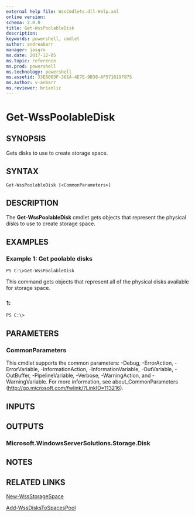 ```yaml
---
external help file: WssCmdlets.dll-Help.xml
online version: 
schema: 2.0.0
title: Get-WssPoolableDisk
description: 
keywords: powershell, cmdlet
author: andreabarr
manager: jasgro
ms.date: 2017-12-05
ms.topic: reference
ms.prod: powershell
ms.technology: powershell
ms.assetid: 33E6003F-361A-4E7E-9B38-AF571619F875
ms.author: v-anbarr
ms.reviewer: brianlic
---
```


# Get-WssPoolableDisk

## SYNOPSIS
Gets disks to use to create storage space.

## SYNTAX

```
Get-WssPoolableDisk [<CommonParameters>]
```

## DESCRIPTION
The **Get-WssPoolableDisk** cmdlet gets objects that represent the physical disks to use to create storage space.

## EXAMPLES

### Example 1: Get poolable disks
```
PS C:\>Get-WssPoolableDisk
```

This command gets objects that represent all of the physical disks available for storage space.

### 1:
```
PS C:\>
```

## PARAMETERS

### CommonParameters
This cmdlet supports the common parameters: -Debug, -ErrorAction, -ErrorVariable, -InformationAction, -InformationVariable, -OutVariable, -OutBuffer, -PipelineVariable, -Verbose, -WarningAction, and -WarningVariable. For more information, see about_CommonParameters (http://go.microsoft.com/fwlink/?LinkID=113216).

## INPUTS

## OUTPUTS

### Microsoft.WindowsServerSolutions.Storage.Disk

## NOTES

## RELATED LINKS

[New-WssStorageSpace](./New-WssStorageSpace.md)

[Add-WssDisksToSpacesPool](./Add-WssDisksToSpacesPool.md)

